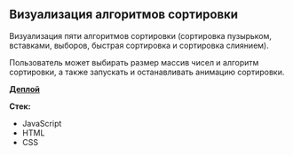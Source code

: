 ## Визуализация алгоритмов сортировки
Визуализация пяти алгоритмов сортировки (сортировка пузырьком, вставками, выборов, быстрая сортировка и сортировка слиянием).

Пользователь может выбирать размер массив чисел и алгоритм сортировки, а также запускать и останавливать анимацию сортировки.

**[Деплой](https://marerma-sorting-visualization.netlify.app/)**

**Стек:**
- JavaScript
- HTML
- CSS